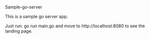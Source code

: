 Sample-go-server

This is a sample go server app. 

Just run: go run main.go and move to http://localhost:8080 to see the landing page.
